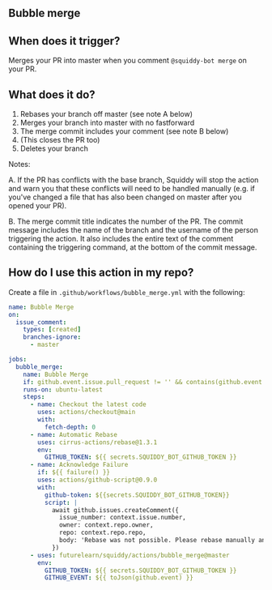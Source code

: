 ## Bubble merge

## When does it trigger?

Merges your PR into master when you comment `@squiddy-bot merge` on your PR.

## What does it do?

1. Rebases your branch off master (see note A below)
2. Merges your branch into master with no fastforward 
3. The merge commit includes your comment (see note B below)
4. (This closes the PR too)
5. Deletes your branch

Notes:

A. If the PR has conflicts with the base branch, Squiddy will stop the action
and warn you that these conflicts will need to be handled manually  (e.g. if
you've changed a file that has also been changed on master  after you opened
your PR).

B. The merge commit title indicates the number of the PR. The commit message
includes the name of the branch and the username of the person triggering the
action. It also includes the entire text of the comment containing the
triggering command, at the bottom of the commit message.

## How do I use this action in my repo?

Create a file in `.github/workflows/bubble_merge.yml` with the following:

```yaml
name: Bubble Merge
on:
  issue_comment:
    types: [created]
    branches-ignore:
      - master

jobs:
  bubble_merge:
    name: Bubble Merge
    if: github.event.issue.pull_request != '' && contains(github.event.comment.body, '@squiddy-bot merge')
    runs-on: ubuntu-latest
    steps:
      - name: Checkout the latest code
        uses: actions/checkout@main
        with:
          fetch-depth: 0
      - name: Automatic Rebase
        uses: cirrus-actions/rebase@1.3.1
        env:
          GITHUB_TOKEN: ${{ secrets.SQUIDDY_BOT_GITHUB_TOKEN }}
      - name: Acknowledge Failure
        if: ${{ failure() }}
        uses: actions/github-script@0.9.0
        with:
          github-token: ${{secrets.SQUIDDY_BOT_GITHUB_TOKEN}}
          script: |
            await github.issues.createComment({
              issue_number: context.issue.number,
              owner: context.repo.owner,
              repo: context.repo.repo,
              body: 'Rebase was not possible. Please rebase manually and try again.'
            })
      - uses: futurelearn/squiddy/actions/bubble_merge@master
        env:
          GITHUB_TOKEN: ${{ secrets.SQUIDDY_BOT_GITHUB_TOKEN }}
          GITHUB_EVENT: ${{ toJson(github.event) }}
``` 
